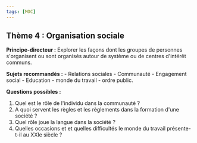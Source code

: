 ```yaml
---
tags: [MOC]
---
```


## **Thème 4 :** Organisation sociale

**Principe-directeur :** Explorer les façons dont les groupes de personnes s'organisent ou sont organisés autour de système ou de centres d'intérêt communs.

**Sujets recommandés :** - Relations sociales - Communauté - Engagement social - Education - monde du travail - ordre public.

**Questions possibles :**
1. Quel est le rôle de l'individu dans la communauté ?
2. A quoi servent les règles et les règlements dans la formation d'une société ? 
3. Quel rôle joue la langue dans la société ?
4. Quelles occasions et et quelles difficultés le monde du travail présente-t-il au XXIe siècle ?